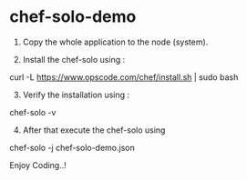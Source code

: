 chef-solo-demo
==============

1) Copy the whole application to the node (system).

2) Install the chef-solo using :

curl -L https://www.opscode.com/chef/install.sh | sudo bash

3) Verify the installation using :

chef-solo -v

4) After that execute the chef-solo using

chef-solo -j chef-solo-demo.json


Enjoy Coding..!